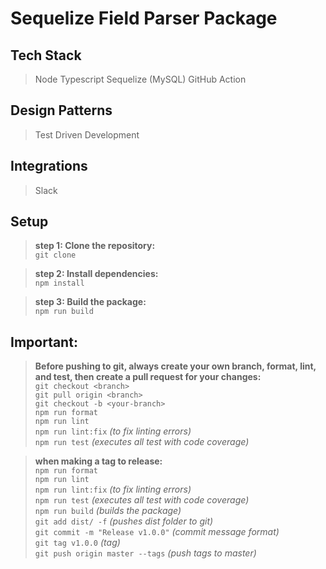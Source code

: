 # **Sequelize Field Parser Package**

## Tech Stack

> Node Typescript
> Sequelize (MySQL)
> GitHub Action

## Design Patterns

> Test Driven Development

## Integrations

> Slack

## Setup

> **step 1: Clone the repository:**  
> `git clone `

> **step 2: Install dependencies:**  
> `npm install`

> **step 3: Build the package:**  
> `npm run build`

## Important:

> **Before pushing to git, always create your own branch, format, lint, and test, then create a pull request for your changes:**  
> `git checkout <branch>`  
> `git pull origin <branch>`  
> `git checkout -b <your-branch>`  
> `npm run format`  
> `npm run lint`  
> `npm run lint:fix` _(to fix linting errors)_  
> `npm run test` _(executes all test with code coverage)_  

> **when making a tag to release:**  
> `npm run format`  
> `npm run lint`  
> `npm run lint:fix` _(to fix linting errors)_  
> `npm run test` _(executes all test with code coverage)_  
> `npm run build` _(builds the package)_  
> `git add dist/ -f` _(pushes dist folder to git)_  
> `git commit -m "Release v1.0.0"` _(commit message format)_  
> `git tag v1.0.0` _(tag)_  
> `git push origin master --tags` _(push tags to master)_  
